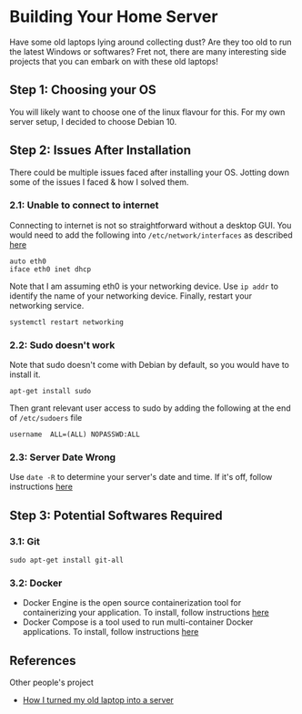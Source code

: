 # Building Your Home Server

Have some old laptops lying around collecting dust? 
Are they too old to run the latest Windows or softwares? 
Fret not, there are many interesting side projects that you can embark on with these old laptops!

## Step 1: Choosing your OS

You will likely want to choose one of the linux flavour for this.
For my own server setup, I decided to choose Debian 10.

## Step 2: Issues After Installation

There could be multiple issues faced after installing your OS.
Jotting down some of the issues I faced & how I solved them.

### 2.1: Unable to connect to internet

Connecting to internet is not so straightforward without a desktop GUI.
You would need to add the following into `/etc/network/interfaces` as described [here](https://askubuntu.com/questions/330093/cant-connect-to-a-wired-connection)

```
auto eth0
iface eth0 inet dhcp
```

Note that I am assuming eth0 is your networking device. Use `ip addr` to identify the name of your networking device.
Finally, restart your networking service.

```
systemctl restart networking
```

### 2.2: Sudo doesn't work

Note that sudo doesn't come with Debian by default, so you would have to install it.

```
apt-get install sudo
```

Then grant relevant user access to sudo by adding the following at the end of `/etc/sudoers` file

```
username  ALL=(ALL) NOPASSWD:ALL
```

### 2.3: Server Date Wrong

Use `date -R` to determine your server's date and time. If it's off, follow instructions [here](https://wiki.debian.org/NTP)

## Step 3: Potential Softwares Required

### 3.1: Git

```
sudo apt-get install git-all
```

### 3.2: Docker

- Docker Engine is the open source containerization tool for containerizing your application. To install, follow instructions [here](https://docs.docker.com/engine/install/debian/)
- Docker Compose is a tool used to run multi-container Docker applications. To install, follow instructions [here](https://docs.docker.com/compose/install/)

## References

Other people's project
- [How I turned my old laptop into a server](https://dev.to/jayesh_w/this-is-how-i-turned-my-old-laptop-into-a-server-1elf)
